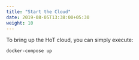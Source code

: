 ```yaml
---
title: "Start the Cloud"
date: 2019-08-05T13:38:00+05:30
weight: 10
---
```


To bring up the HoT cloud, you can simply execute:

```sh
docker-compose up
```
